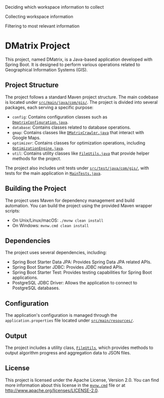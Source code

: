 Deciding which workspace information to collect

Collecting workspace information

Filtering to most relevant information

# DMatrix Project

This project, named DMatrix, is a Java-based application developed with Spring Boot. It is designed to perform various operations related to Geographical Information Systems (GIS).

## Project Structure

The project follows a standard Maven project structure. The main codebase is located under [``src/main/java/com/gis/``](command:_github.copilot.openRelativePath?%5B%7B%22scheme%22%3A%22file%22%2C%22authority%22%3A%22%22%2C%22path%22%3A%22%2Fhome%2Fshahin%2FDocuments%2FPhD%2FCode%2FAGILE2018%2Fsrc%2Fmain%2Fjava%2Fcom%2Fgis%2F%22%2C%22query%22%3A%22%22%2C%22fragment%22%3A%22%22%7D%5D "/home/shahin/Documents/PhD/Code/AGILE2018/src/main/java/com/gis/"). The project is divided into several packages, each serving a specific purpose:

- `config`: Contains configuration classes such as [`DmatrixConfiguration.java`](command:_github.copilot.openSymbolInFile?%5B%22src%2Fmain%2Fjava%2Fcom%2Fgis%2Fconfig%2FDmatrixConfiguration.java%22%2C%22DmatrixConfiguration.java%22%5D "src/main/java/com/gis/config/DmatrixConfiguration.java").
- `database`: Contains classes related to database operations.
- `gmap`: Contains classes like [`DMatrixCrawler.java`](command:_github.copilot.openSymbolInFile?%5B%22src%2Fmain%2Fjava%2Fcom%2Fgis%2Fgmap%2FDMatrixCrawler.java%22%2C%22DMatrixCrawler.java%22%5D "src/main/java/com/gis/gmap/DMatrixCrawler.java") that interact with Google Maps.
- `optimizer`: Contains classes for optimization operations, including [`OptimizationEngine.java`](command:_github.copilot.openSymbolInFile?%5B%22src%2Fmain%2Fjava%2Fcom%2Fgis%2Foptimizer%2FOptimizationEngine.java%22%2C%22OptimizationEngine.java%22%5D "src/main/java/com/gis/optimizer/OptimizationEngine.java").
- `util`: Contains utility classes like [`FileUtils.java`](command:_github.copilot.openSymbolInFile?%5B%22src%2Fmain%2Fjava%2Fcom%2Fgis%2Foptimizer%2Futil%2FFileUtils.java%22%2C%22FileUtils.java%22%5D "src/main/java/com/gis/optimizer/util/FileUtils.java") that provide helper methods for the project.

The project also includes unit tests under [``src/test/java/com/gis/``](command:_github.copilot.openRelativePath?%5B%7B%22scheme%22%3A%22file%22%2C%22authority%22%3A%22%22%2C%22path%22%3A%22%2Fhome%2Fshahin%2FDocuments%2FPhD%2FCode%2FAGILE2018%2Fsrc%2Ftest%2Fjava%2Fcom%2Fgis%2F%22%2C%22query%22%3A%22%22%2C%22fragment%22%3A%22%22%7D%5D "/home/shahin/Documents/PhD/Code/AGILE2018/src/test/java/com/gis/"), with tests for the main application in [`MainTests.java`](command:_github.copilot.openSymbolInFile?%5B%22src%2Ftest%2Fjava%2Fcom%2Fgis%2FMainTests.java%22%2C%22MainTests.java%22%5D "src/test/java/com/gis/MainTests.java").

## Building the Project

The project uses Maven for dependency management and build automation. You can build the project using the provided Maven wrapper scripts:

- On Unix/Linux/macOS: `./mvnw clean install`
- On Windows: `mvnw.cmd clean install`

## Dependencies

The project uses several dependencies, including:

- Spring Boot Starter Data JPA: Provides Spring Data JPA related APIs.
- Spring Boot Starter JDBC: Provides JDBC related APIs.
- Spring Boot Starter Test: Provides testing capabilities for Spring Boot applications.
- PostgreSQL JDBC Driver: Allows the application to connect to PostgreSQL databases.

## Configuration

The application's configuration is managed through the `application.properties` file located under [``src/main/resources/``](command:_github.copilot.openRelativePath?%5B%7B%22scheme%22%3A%22file%22%2C%22authority%22%3A%22%22%2C%22path%22%3A%22%2Fhome%2Fshahin%2FDocuments%2FPhD%2FCode%2FAGILE2018%2Fsrc%2Fmain%2Fresources%2F%22%2C%22query%22%3A%22%22%2C%22fragment%22%3A%22%22%7D%5D "/home/shahin/Documents/PhD/Code/AGILE2018/src/main/resources/").

## Output

The project includes a utility class, [`FileUtils`](command:_github.copilot.openSymbolInFile?%5B%22src%2Fmain%2Fjava%2Fcom%2Fgis%2Foptimizer%2Futil%2FFileUtils.java%22%2C%22FileUtils%22%5D "src/main/java/com/gis/optimizer/util/FileUtils.java"), which provides methods to output algorithm progress and aggregation data to JSON files.

## License

This project is licensed under the Apache License, Version 2.0. You can find more information about this license in the [``mvnw.cmd``](command:_github.copilot.openRelativePath?%5B%7B%22scheme%22%3A%22file%22%2C%22authority%22%3A%22%22%2C%22path%22%3A%22%2Fhome%2Fshahin%2FDocuments%2FPhD%2FCode%2FAGILE2018%2Fmvnw.cmd%22%2C%22query%22%3A%22%22%2C%22fragment%22%3A%22%22%7D%5D "/home/shahin/Documents/PhD/Code/AGILE2018/mvnw.cmd") file or at http://www.apache.org/licenses/LICENSE-2.0.